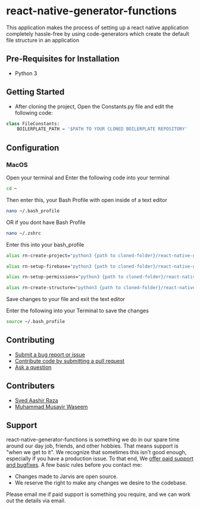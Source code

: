 # react-native-generator-functions

This application makes the process of setting up a react native application completely hassle-free by using code-generators which create the default file structure in an application

## Pre-Requisites for Installation

- Python 3

## Getting Started

- After cloning the project, Open the Constants.py file and edit the following code:

```py
class FileConstants:
    BOILERPLATE_PATH = '$PATH TO YOUR CLONED BOILERPLATE REPOSITORY'
```

## Configuration

### MacOS

Open your terminal and Enter the following code into your terminal

```zsh
cd ~
```

Then enter this, your Bash Profile with open inside of a text editor

```zsh
nano ~/.bash_profile
```

OR if you dont have Bash Profile

```zsh
nano ~/.zshrc
```

Enter this into your bash_profile

```zsh
alias rn-create-project="python3 {path to cloned-folder}/react-native-generator-functions/createRNProject.py";
```

```zsh
alias rn-setup-firebase="python3 {path to cloned-folder}/react-native-generator-functions/setupFirebase.py";
```

```zsh
alias rn-setup-permissions="python3 {path to cloned-folder}/react-native-generator-functions/setupRNPermissions.py";
```

```zsh
alias rn-create-structure="python3 {path to cloned-folder}/react-native-generator-functions/structureGenerator.py";
```

Save changes to your file and exit the text editor

Enter the following into your Terminal to save the changes

```zsh
source ~/.bash_profile
```

## Contributing

- [Submit a bug report or issue](mailto:syedaashirraza@gmail.com)
- [Contribute code by submitting a pull request](mailto:syedaashirraza@gmail.com)
- [Ask a question](mailto:syedaashirraza@gmail.com)

## Contributers

- [Syed Aashir Raza](https://github.com/AashirRaz)
- [Muhammad Musavir Waseem](https://github.com/MusavirWaseem110)

## Support

react-native-generator-functions is something we do in our spare time around our day job, friends, and other hobbies. That means support is "when we get to it". We recognize that sometimes this isn't good enough, especially if you have a production issue. To that end, We [offer paid support and bugfixes](syedaashirraza@gmail.com). A few basic rules before you contact me:

- Changes made to Jarvis are open source.
- We reserve the right to make any changes we desire to the codebase.

Please email me if paid support is something you require, and we can work out the details via email.
